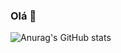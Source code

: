### Olá 👋

![Anurag's GitHub stats](https://github-readme-stats.vercel.app/api?eduuard023=anuraghazra&theme=radical&show_icons=true)

